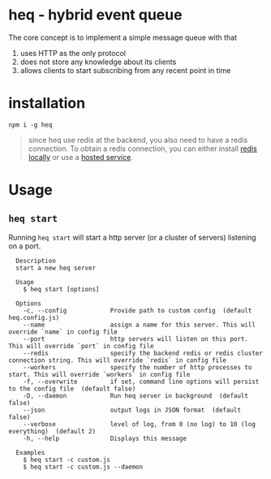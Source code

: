# heq - hybrid event queue

The core concept is to implement a simple message queue with that

1. uses HTTP as the only protocol
2. does not store any knowledge about its clients
3. allows clients to start subscribing from any recent point in time

# installation

```
npm i -g heq
```

> since heq use redis at the backend, you also need to have a redis connection. To obtain a redis connection, you can either install [redis locally](https://redis.io/topics/quickstart) or use a [hosted service](https://redislabs.com/products/redis-cloud/).

# Usage

## `heq start`

Running `heq start` will start a http server (or a cluster of servers) listening on a port.

```
  Description
  start a new heq server

  Usage
    $ heq start [options]

  Options
    -c, --config            Provide path to custom config  (default heq.config.js)
    --name                  assign a name for this server. This will override `name` in config file
    --port                  http servers will listen on this port. This will override `port` in config file
    --redis                 specify the backend redis or redis cluster connection string. This will override `redis` in config file
    --workers               specify the number of http processes to start. This will override `workers` in config file
    -f, --overwrite         if set, command line options will persist to the config file  (default false)
    -D, --daemon            Run heq server in background  (default false)
    --json                  output logs in JSON format  (default false)
    --verbose               level of log, from 0 (no log) to 10 (log everything)  (default 2)
    -h, --help              Displays this message

  Examples
    $ heq start -c custom.js
    $ heq start -c custom.js --daemon
```
